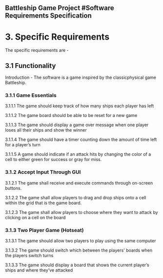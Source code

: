 ## Battleship Game Project #Software Requirements Specification

# 3. Specific Requirements

The specific requirements are -

## 3.1 Functionality

Introduction - The software is a game inspired by the classicphysical game Battleship.

### 3.1.1 Game Essentials 

3.1.1.1 The game should keep track of how many ships each player has left

3.1.1.2 The game board should be able to be reset for a new game

3.1.1.3 The game should display a game over message when one player loses all their ships and show the winner

3.1.1.4 The game should have a timer counting down the amount of time left for a player’s turn

3.1.1.5 A game should indicate if an attack hits by changing the color of a cell to either green for success or gray for miss.

### 3.1.2 Accept Input Through GUI

3.1.2.1 The game shall receive and execute commands through on-screen buttons.

3.1.2.2 The game shall allow players to drag and drop ships onto a cell within the grid that is the game board.

3.1.2.3 The game shall allow players to choose where they want to attack by clicking on a cell on the board

### 3.1.3 Two Player Game (Hotseat)

3.1.3.1 The game should allow two players to play using the same computer

3.1.3.2 The game should switch which between the players' boards when the players switch turns

3.1.3.3 The game should display a board that shows the current player’s ships and where they’ve attacked
